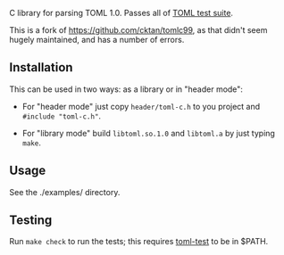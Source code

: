 C library for parsing TOML 1.0. Passes all of [TOML test suite].

This is a fork of https://github.com/cktan/tomlc99, as that didn't seem hugely
maintained, and has a number of errors.

[TOML test suite]: https://github.com/toml-lang/toml-test

Installation
------------
This can be used in two ways: as a library or in "header mode":

- For "header mode" just copy `header/toml-c.h` to you project and `#include
  "toml-c.h"`.

- For "library mode" build `libtoml.so.1.0` and `libtoml.a` by just typing `make`.

Usage
-----
See the ./examples/ directory.

Testing
-------
Run `make check` to run the tests; this requires [toml-test] to be in $PATH.

[toml-test]: https://github.com/toml-lang/toml-test
